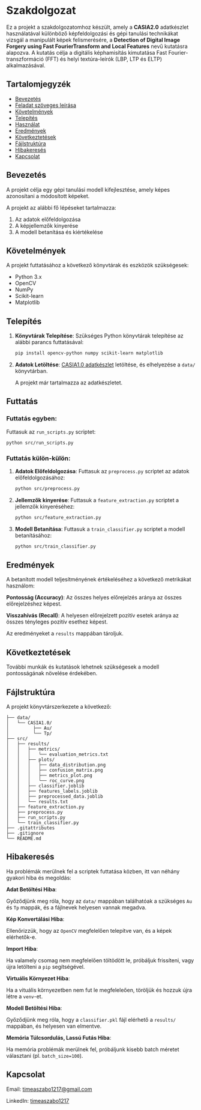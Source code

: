 # Szakdolgozat

Ez a projekt a szakdolgozatomhoz készült, amely a **CASIA2.0** adatkészlet használatával különböző képfeldolgozási és gépi tanulási technikákat vizsgál a manipulált képek felismerésére, a **Detection of Digital Image Forgery using Fast FourierTransform and Local Features** nevű kutatásra alapozva. A kutatás célja a digitális képhamisítás kimutatása Fast Fourier-transzformáció (FFT) és helyi textúra-leírók (LBP, LTP és ELTP) alkalmazásával.

## Tartalomjegyzék
- [Bevezetés](#bevezetés)
- [Feladat szöveges leírása](#feladat-szöveges-leírása)
- [Követelmények](#követelmények)
- [Telepítés](#telepítés)
- [Használat](#használat)
- [Eredmények](#eredmények)
- [Következtetések](#következtetések)
- [Fájlstruktúra](#fájlstruktúra)
- [Hibakeresés](#hibakeresés)
- [Kapcsolat](#kapcsolat)

## Bevezetés
A projekt célja egy gépi tanulási modell kifejlesztése, amely képes azonosítani a módosított képeket.

A projekt az alábbi fő lépéseket tartalmazza:
1. Az adatok előfeldolgozása
2. A képjellemzők kinyerése
3. A modell betanítása és kiértékelése

## Követelmények
A projekt futtatásához a következő könyvtárak és eszközök szükségesek:
- Python 3.x
- OpenCV
- NumPy
- Scikit-learn
- Matplotlib

## Telepítés
1. **Könyvtárak Telepítése**: Szükséges Python könyvtárak telepítése az alábbi parancs futtatásával:
   ```bash
   pip install opencv-python numpy scikit-learn matplotlib
   ```
   
2. **Adatok Letöltése**:
   [CASIA1.0 adatkészlet](https://www.kaggle.com/datasets/sophatvathana/casia-dataset) letöltése, és elhelyezése a `data/` könyvtárban.
   
   A projekt már tartalmazza az adatkészletet.

## Futtatás

### Futtatás egyben: 
   Futtasuk az `run_scripts.py` scriptet:
   ```bash
   python src/run_scripts.py
   ```

### Futtatás külön-külön:
1. **Adatok Előfeldolgozása**: Futtasuk az `preprocess.py` scriptet az adatok előfeldolgozásához:
   ```bash
   python src/preprocess.py
   ```

2. **Jellemzők kinyerése**: Futtasuk a `feature_extraction.py` scriptet a jellemzők kinyeréséhez:
   ```bash
   python src/feature_extraction.py
   ```

3. **Modell Betanítása**: Futtasuk a `train_classifier.py` scriptet a modell betanításához:
   ```bash
   python src/train_classifier.py
   ```

## Eredmények
A betanított modell teljesítményének értékeléséhez a következő metrikákat használom:

**Pontosság (Accuracy)**: Az összes helyes előrejelzés aránya az összes előrejelzéshez képest.

**Visszahívás (Recall)**: A helyesen előrejelzett pozitív esetek aránya az összes tényleges pozitív esethez képest.

Az eredményeket a `results` mappában tároljuk.

## Következtetések
További munkák és kutatások lehetnek szükségesek a modell pontosságának növelése érdekében.

## Fájlstruktúra
A projekt könyvtárszerkezete a következő:
```
├── data/
│   └── CASIA1.0/
│         ├── Au/
│         └── Tp/
├── src/
│   ├── results/
│   │   ├── metrics/
│   │   │   └── evaluation_metrics.txt
│   │   ├── plots/
│   │   │   ├── data_distribution.png
│   │   │   ├── confusion_matrix.png
│   │   │   ├── metrics_plot.png
│   │   │   └── roc_curve.png
│   │   ├── classifier.joblib
│   │   ├── features_labels.joblib
│   │   ├── preprocessed_data.joblib
│   │   └── results.txt
│   ├── feature_extraction.py
│   ├── preprocess.py
│   ├── run_scripts.py
│   └── train_classifier.py
├── .gitattributes
├── .gitignore
└── README.md
```

## Hibakeresés
Ha problémák merülnek fel a scriptek futtatása közben, itt van néhány gyakori hiba és megoldás:

**Adat Betöltési Hiba**:

Győződjünk meg róla, hogy az `data/` mappában találhatóak a szükséges `Au` és `Tp` mappák, és a fájlnevek helyesen vannak megadva.

**Kép Konvertálási Hiba**:

Ellenőrizzük, hogy az `OpenCV` megfelelően telepítve van, és a képek elérhetők-e.

**Import Hiba**:

Ha valamely csomag nem megfelelően töltödött le, próbáljuk frissíteni, vagy újra letölteni a `pip` segítségével.

**Virtuális Környezet Hiba**:

Ha a vituális környezetben nem fut le megfeleleően, töröljük és hozzuk újra létre a `venv`-et.

**Modell Betöltési Hiba**:

Győződjünk meg róla, hogy a `classifier.pkl` fájl elérhető a `results/` mappában, és helyesen van elmentve.

**Memória Túlcsordulás, Lassú Futás Hiba**:

Ha memória problémák merülnek fel, próbáljunk kisebb batch méretet választani (pl. `batch_size=100`).

## Kapcsolat
Email: [timeaszabo1217@gmail.com](mailto:timeaszabo1217@gmail.com)

LinkedIn: [timeaszabo1217](https://www.linkedin.com/in/timeaszabo1217/)
